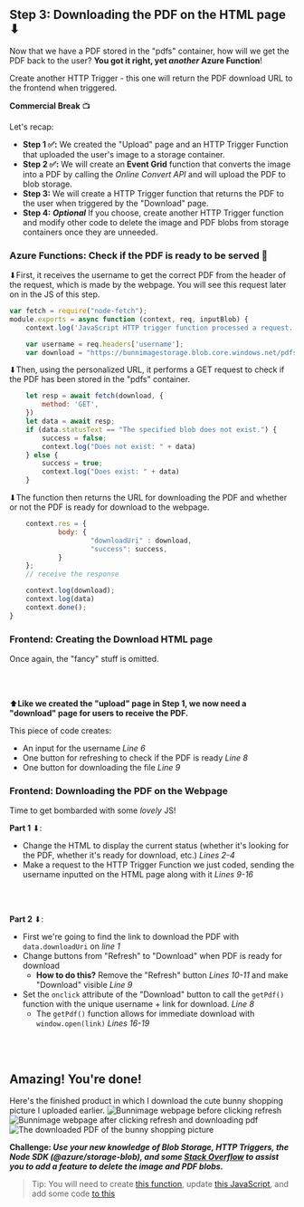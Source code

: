 ## Step 3: Downloading the PDF on the HTML page ⬇
Now that we have a PDF stored in the "pdfs" container, how will we get the PDF back to the user? **You got it right, yet *another* Azure Function**!

Create another HTTP Trigger - this one will return the PDF download URL to the frontend when triggered.

**Commercial Break** 📺

Let's recap:
* **Step 1 ✅:** We created the "Upload" page and an HTTP Trigger Function that uploaded the user's image to a storage container.
* **Step 2 ✅:** We will create an **Event Grid** function that converts the image into a PDF by calling the *Online Convert API* and will upload the PDF to blob storage.
* **Step 3:** We will create a HTTP Trigger function that returns the PDF to the user when triggered by the "Download" page.
* **Step 4:** ***Optional*** If you choose, create another HTTP Trigger function and modify other code to delete the image and PDF blobs from storage containers once they are unneeded.

### Azure Functions: Check if the PDF is ready to be served 🍝

⬇First, it receives the username to get the correct PDF from the header of the request, which is made by the webpage. You will see this request later on in the JS of this step.
```js
var fetch = require("node-fetch");
module.exports = async function (context, req, inputBlob) {
    context.log('JavaScript HTTP trigger function processed a request.');

    var username = req.headers['username'];
    var download = "https://bunnimagestorage.blob.core.windows.net/pdfs/" + username + ".pdf";
```

⬇Then, using the personalized URL, it performs a GET request to check if the PDF has been stored in the "pdfs" container.
```js
    let resp = await fetch(download, {
        method: 'GET',
    })
    let data = await resp;
    if (data.statusText == "The specified blob does not exist.") {
        success = false;
        context.log("Does not exist: " + data)
    } else {
        success = true;
        context.log("Does exist: " + data)
    }

```

⬇The function then returns the URL for downloading the PDF and whether or not the PDF is ready for download to the webpage.
```js
    context.res = {
            body: {
                    "downloadUri" : download,
                    "success": success,
            }
    };
    // receive the response

    context.log(download);
    context.log(data)
    context.done();
}
```

### Frontend: Creating the Download HTML page

Once again, the "fancy" stuff is omitted. 

<script src="https://gist.github.com/emsesc/f727674180de797ba7c55ebd4124eef0.js"></script>

<br />
<br />

⬆**Like we created the "upload" page in Step 1, we now need a "download" page for users to receive the PDF.**

This piece of code creates:
- An input for the username *Line 6*
- One button for refreshing to check if the PDF is ready *Line 8*
- One button for downloading the file *Line 9*

### Frontend: Downloading the PDF on the Webpage

<!-- Intersperse these comments with your code -->
Time to get bombarded with some *lovely* JS!

**Part 1** ⬇:

* Change the HTML to display the current status (whether it's looking for the PDF, whether it's ready for download, etc.) *Lines 2-4*
* Make a request to the HTTP Trigger Function we just coded, sending the username inputted on the HTML page along with it *Lines 9-16*

<script src="https://gist.github.com/emsesc/39f52ee0928f19f709324a1427b9b89f.js"></script>

<br />
<br />

**Part 2** ⬇:

* First we're going to find the link to download the PDF with `data.downloadUri` on *line 1*
* Change buttons from "Refresh" to "Download" when PDF is ready for download
  * **How to do this?** Remove the "Refresh" button *Lines 10-11* and make "Download" visible *Line 9*
* Set the `onclick` attribute of the "Download" button to call the `getPdf()` function with the unique username + link for download. *Line 8*
  * The `getPdf()` function allows for immediate download with `window.open(link)` *Lines 16-19*
  
<script src="https://gist.github.com/emsesc/3eeb6e52e5f8598f226a62e9e809647a.js"></script>

<br />
<br />

## Amazing! You're done! 

Here's the finished product in which I download the cute bunny shopping picture I uploaded earlier.
![Bunnimage webpage before clicking refresh](https://user-images.githubusercontent.com/69332964/99192741-95d4ad00-2742-11eb-8b77-f0c9e6d159d7.png)
![Bunnimage webpage after clicking refresh and downloading pdf](https://user-images.githubusercontent.com/69332964/99192756-b00e8b00-2742-11eb-9fea-dc64a9083c63.png)
![The downloaded PDF of the bunny shopping picture](https://user-images.githubusercontent.com/69332964/99192766-bbfa4d00-2742-11eb-8371-630af1b21778.png)

**Challenge: *Use your new knowledge of Blob Storage, HTTP Triggers, the Node SDK (@azure/storage-blob), and some [Stack Overflow](https://stackoverflow.com/questions/60716837/how-to-delete-a-blob-from-azure-blob-v12-sdk-for-node-js) to assist you to add a feature to delete the image and PDF blobs.***
> Tip: You will need to create [this function](https://github.com/emsesc/bunnimage/blob/main/azure/deletePDF.js), update [this JavaScript](https://github.com/emsesc/bunnimage/blob/main/js/download.js), and add some code [to this](https://github.com/emsesc/bunnimage/blob/main/azure/convertImage.js)
